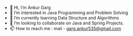 - 👋 Hi, I’m Ankur Garg
- 👀 I’m interested in Java Programming and Problem Solving
- 🌱 I’m currently learning Data Structure and Algorithms
- 💞️ I’m looking to collaborate on Java and Spring Projects.
- 📫 How to reach me : mail - garg.ankur535@gmail.com

<!---
ankur535/ankur535 is a ✨ special ✨ repository because its `README.md` (this file) appears on your GitHub profile.
You can click the Preview link to take a look at your changes.
--->
